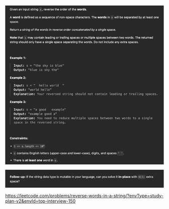 ![img.png](img.png)

![img_1.png](img_1.png)

https://leetcode.com/problems/reverse-words-in-a-string/?envType=study-plan-v2&envId=top-interview-150